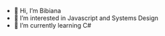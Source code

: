 - 👋 Hi, I’m Bibiana
- 👀 I’m interested in Javascript and Systems Design
- 🌱 I’m currently learning C#

<!---
bibiana-souza/bibiana-souza is a ✨ special ✨ repository because its `README.md` (this file) appears on your GitHub profile.
You can click the Preview link to take a look at your changes.
--->
